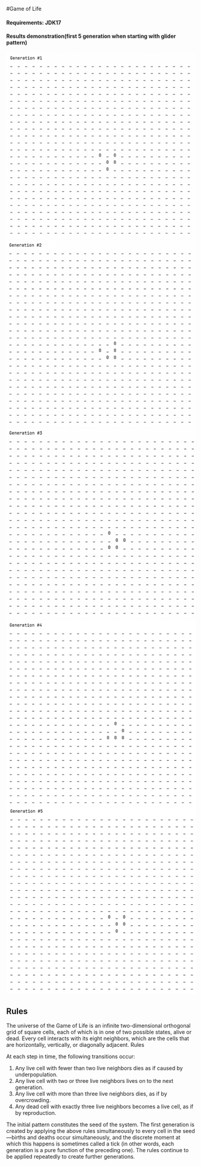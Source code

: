 #Game of Life
#### Requirements: JDK17

#### Results demonstration(first 5 generation when starting with glider pattern)
![Alt text](results/Generation1.png?raw=true "Generation 1")
![Alt text](results/Generation2.png?raw=true "Generation 2")
![Alt text](results/Generation3.png?raw=true "Generation 3")
![Alt text](results/Generation4.png?raw=true "Generation 4")
![Alt text](results/Generation5.png?raw=true "Generation 5")

## Rules
The universe of the Game of Life is an infinite two-dimensional orthogonal grid of square cells, each of which is in one of two possible states, alive or dead. Every cell interacts with its eight neighbors, which are the cells that are horizontally, vertically, or diagonally adjacent.
Rules

At each step in time, the following transitions occur:
1. Any live cell with fewer than two live neighbors dies as if caused by underpopulation.
2. Any live cell with two or three live neighbors lives on to the next generation.
3. Any live cell with more than three live neighbors dies, as if by overcrowding.
4. Any dead cell with exactly three live neighbors becomes a live cell, as if by reproduction.

The initial pattern constitutes the seed of the system. The first generation is created by applying the above rules simultaneously to every cell in the seed—births and deaths occur simultaneously, and the discrete moment at which this happens is sometimes called a tick (in other words, each generation is a pure function of the preceding one). The rules continue to be applied repeatedly to create further generations.
